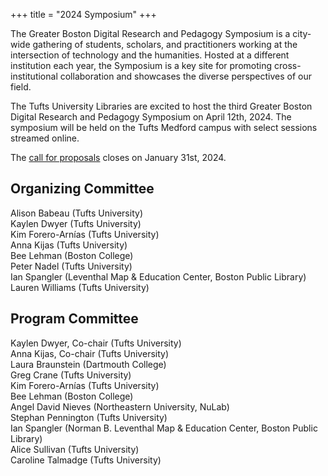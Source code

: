+++
title = "2024 Symposium"
+++


The Greater Boston Digital Research and Pedagogy Symposium is a city-wide gathering of students, scholars, and practitioners working at the intersection of technology and the humanities. Hosted at a different institution each year, the Symposium is a key site for promoting cross-institutional collaboration and showcases the diverse perspectives of our field. 

The Tufts University Libraries are excited to host the third Greater Boston Digital Research and Pedagogy Symposium on April 12th, 2024. The symposium will be held on the Tufts Medford campus with select sessions streamed online. 

The [call for proposals](https://bostondh.org/symposium-2024-cfp/) closes on January 31st, 2024.

## Organizing Committee
Alison Babeau (Tufts University)  
Kaylen Dwyer (Tufts University)  
Kim Forero-Arnías (Tufts University)  
Anna Kijas (Tufts University)  
Bee Lehman (Boston College)  
Peter Nadel (Tufts University)  
Ian Spangler (Leventhal Map & Education Center, Boston Public Library)  
Lauren Williams (Tufts University)  

## Program Committee  
Kaylen Dwyer, Co-chair (Tufts University)    
Anna Kijas, Co-chair (Tufts University)  
Laura Braunstein (Dartmouth College)   
Greg Crane (Tufts University)   
Kim Forero-Arnías (Tufts University)   
Bee Lehman (Boston College)   
Angel David Nieves (Northeastern University, NuLab)   
Stephan Pennington (Tufts University)   
Ian Spangler (Norman B. Leventhal Map & Education Center, Boston Public Library)   
Alice Sullivan (Tufts University)     
Caroline Talmadge (Tufts University)   
